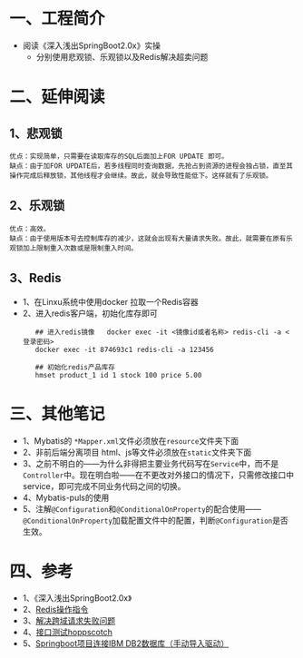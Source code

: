 # 一、工程简介

+ 阅读《深入浅出SpringBoot2.0x》实操
    + 分别使用悲观锁、乐观锁以及Redis解决超卖问题

# 二、延伸阅读

## 1、悲观锁
    优点：实现简单，只需要在读取库存的SQL后面加上FOR UPDATE 即可。
    缺点：由于加FOR UPDATE后，若多线程同时查询数据，先抢占到资源的进程会独占锁，直至其操作完成后释放锁，其他线程才会继续。故此，就会导致性能低下。这样就有了乐观锁。

## 2、乐观锁
    优点：高效。
    缺点：由于使用版本号去控制库存的减少，这就会出现有大量请求失败。故此，就需要在原有乐观锁加上限制重入次数或是限制重入时间。

## 3、Redis

+ 1、在Linxu系统中使用docker 拉取一个Redis容器
+ 2、进入redis客户端，初始化库存即可
    ```shell script
       ## 进入redis镜像   docker exec -it <镜像id或者名称> redis-cli -a <登录密码>
       docker exec -it 874693c1 redis-cli -a 123456

       ## 初始化redis产品库存
       hmset product_1 id 1 stock 100 price 5.00
    ```
    
# 三、其他笔记

+ 1、Mybatis的 `*Mapper.xml`文件必须放在`resource`文件夹下面
+ 2、非前后端分离项目 html、js等文件必须放在`static`文件夹下面
+ 3、之前不明白的——为什么非得把主要业务代码写在`Service`中，而不是`Controller`中。现在明白啦——在不更改对外接口的情况下，只需修改接口中service，即可完成不同业务代码之间的切换。
+ 4、Mybatis-puls的使用
+ 5、注解`@Configuration`和`@ConditionalOnProperty`的配合使用——`@ConditionalOnProperty`加载配置文件中的配置，判断`@Configuration`是否生效。

# 四、参考

+ 1、《深入浅出SpringBoot2.0x》
+ 2、[Redis操作指令](https://www.redis.net.cn/order/3528.html)
+ 3、[解决跨域请求失败问题](https://baijiahao.baidu.com/s?id=1701075171555228173&wfr=spider&for=pc)
+ 4、[接口测试hoppscotch](https://hoppscotch.io/cn)
+ 5、[Springboot项目连接IBM DB2数据库（手动导入驱动）](https://www.hangge.com/blog/cache/detail_2832.html)